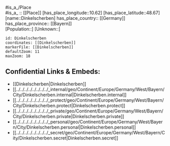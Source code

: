 ﻿---
location: [48.67,10.62] 
mapzoom: [7,12] 
mapmarker: city 
type: City
tags:
- geo/City


SpocWebEntityId: 29804
isDeleted: false
confidential: public

---
#is_a_/Place  
#is_a_ :: [[Place]] 
[has_place_longitude::10.62] 
[has_place_latitude::48.67] 
[name::Dinkelscherben] 
has_place_country:: [[Germany]]  
has_place_province:: [[Bayern]]  
[Population::] 
[Unknown::] 


```leaflet
id: Dinkelscherben
coordinates: [[Dinkelscherben]] 
markerFile: [[Dinkelscherben]] 
defaultZoom: 11 
maxZoom: 18
```


## Confidential Links & Embeds: 
- [[Dinkelscherben|Dinkelscherben]]  
- [[../../../../../../../../_internal/geo/Continent/Europe/Germany/West/Bayern/City/Dinkelscherben.internal|Dinkelscherben.internal]] 
- [[../../../../../../../../_protect/geo/Continent/Europe/Germany/West/Bayern/City/Dinkelscherben.protect|Dinkelscherben.protect]] 
- [[../../../../../../../../_private/geo/Continent/Europe/Germany/West/Bayern/City/Dinkelscherben.private|Dinkelscherben.private]] 
- [[../../../../../../../../_personal/geo/Continent/Europe/Germany/West/Bayern/City/Dinkelscherben.personal|Dinkelscherben.personal]] 
- [[../../../../../../../../_secret/geo/Continent/Europe/Germany/West/Bayern/City/Dinkelscherben.secret|Dinkelscherben.secret]] 
